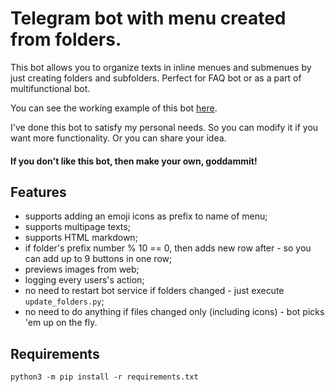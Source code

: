 # Telegram bot with menu created from folders.

This bot allows you to organize texts in inline menues and submenues by just creating folders and subfolders. Perfect for FAQ bot or as a part of multifunctional bot.

You can see the working example of this bot [here](https://t.me/folders_menu_bot).

I've done this bot to satisfy my personal needs. So you can modify it if you want more functionality. Or you can share your idea.

#### If you don't like this bot, then make your own, goddammit!

## Features

- supports adding an emoji icons as prefix to name of menu;
- supports multipage texts;
- supports HTML markdown;
- if folder's prefix number % 10 == 0, then adds new row after - so you can add up to 9 buttons in one row;
- previews images from web;
- logging every users's action;
- no need to restart bot service if folders changed - just execute `update_folders.py`;
- no need to do anything if files changed only (including icons) - bot picks 'em up on the fly.

## Requirements

    python3 -m pip install -r requirements.txt

